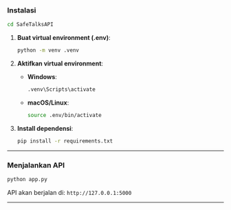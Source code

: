 
### Instalasi

   ```bash
   cd SafeTalksAPI
   ```

1. **Buat virtual environment (.env)**:

   ```bash
   python -m venv .venv
   ```

3. **Aktifkan virtual environment**:

   * **Windows**:

     ```bash
     .venv\Scripts\activate
     ```

   * **macOS/Linux**:

     ```bash
     source .env/bin/activate
     ```

4. **Install dependensi**:

   ```bash
   pip install -r requirements.txt
   ```

---

### Menjalankan API

```bash
python app.py
```

API akan berjalan di: `http://127.0.0.1:5000`

---
